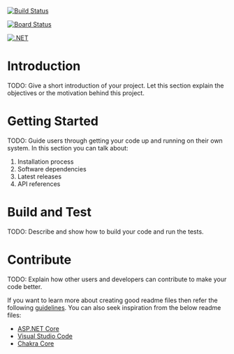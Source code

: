 [![Build Status](https://dev.azure.com/isvalmsig/TechTalkAzureDevOpsGitHub/_apis/build/status/aspdotnetcore%20-%20TeamBuild-import?branchName=master)](https://dev.azure.com/isvalmsig/TechTalkAzureDevOpsGitHub/_build/latest?definitionId=82&branchName=master)

[![Board Status](https://dev.azure.com/isvalmsig/68ec064c-2d1d-4f06-9368-0bed046cc0e8/cf0e25b7-62d7-4d02-89c2-86ffdddc4f9e/_apis/work/boardbadge/e045d3d3-7055-44b1-88a6-d58a828bfac3)](https://dev.azure.com/isvalmsig/68ec064c-2d1d-4f06-9368-0bed046cc0e8/_boards/board/t/cf0e25b7-62d7-4d02-89c2-86ffdddc4f9e/Microsoft.RequirementCategory/)

[![.NET](https://github.com/GHActionsTraining/SimpleMathLib/actions/workflows/dotnet.yml/badge.svg)](https://github.com/GHActionsTraining/SimpleMathLib/actions/workflows/dotnet.yml)

# Introduction 
TODO: Give a short introduction of your project. Let this section explain the objectives or the motivation behind this project. 

# Getting Started
TODO: Guide users through getting your code up and running on their own system. In this section you can talk about:
1.	Installation process
2.	Software dependencies
3.	Latest releases
4.	API references

# Build and Test
TODO: Describe and show how to build your code and run the tests. 

# Contribute
TODO: Explain how other users and developers can contribute to make your code better. 

If you want to learn more about creating good readme files then refer the following [guidelines](https://www.visualstudio.com/en-us/docs/git/create-a-readme). You can also seek inspiration from the below readme files:
- [ASP.NET Core](https://github.com/aspnet/Home)
- [Visual Studio Code](https://github.com/Microsoft/vscode)
- [Chakra Core](https://github.com/Microsoft/ChakraCore)

